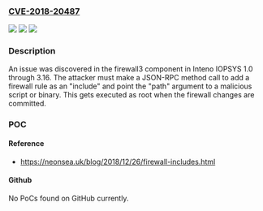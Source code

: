 ### [CVE-2018-20487](https://cve.mitre.org/cgi-bin/cvename.cgi?name=CVE-2018-20487)
![](https://img.shields.io/static/v1?label=Product&message=n%2Fa&color=blue)
![](https://img.shields.io/static/v1?label=Version&message=n%2Fa&color=blue)
![](https://img.shields.io/static/v1?label=Vulnerability&message=n%2Fa&color=brighgreen)

### Description

An issue was discovered in the firewall3 component in Inteno IOPSYS 1.0 through 3.16. The attacker must make a JSON-RPC method call to add a firewall rule as an "include" and point the "path" argument to a malicious script or binary. This gets executed as root when the firewall changes are committed.

### POC

#### Reference
- https://neonsea.uk/blog/2018/12/26/firewall-includes.html

#### Github
No PoCs found on GitHub currently.

